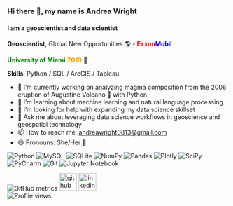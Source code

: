 ### Hi there 👋, my name is Andrea Wright
#### I am a **geoscientist** and **data scientist**
**Geoscientist**, Global New Opportunities 🌎 - <span style="color:red">**Exxon**</span><span style="color:blue">**Mobil**</span>

<span style="color:green">**University of Miami**</span><span style="color:orange"> **2019**</span> 🙌

**Skills**: Python /  SQL / ArcGIS / Tableau

- 🔭 I’m currently working on analyzing magma composition from the 2006 eruption of Augustine Volcano 🌋 with Python 
- 🌱 I’m learning about machine learning and natural language processing 
- 🤔 I’m looking for help with expanding my data science skillset 
- 💬 Ask me about leveraging data science workflows in geoscience and geospatial technology 
- 📫 How to reach me: andreawright0813@gmail.com 
- 😄 Pronouns: She/Her 🌈

![Python](https://img.shields.io/badge/python-3670A0?style=for-the-badge&logo=python&logoColor=ffdd54)
![MySQL](https://img.shields.io/badge/mysql-%2300f.svg?style=for-the-badge&logo=mysql&logoColor=white)
![SQLite](https://img.shields.io/badge/sqlite-%2307405e.svg?style=for-the-badge&logo=sqlite&logoColor=white)
![NumPy](https://img.shields.io/badge/numpy-%23013243.svg?style=for-the-badge&logo=numpy&logoColor=white)
![Pandas](https://img.shields.io/badge/pandas-%23150458.svg?style=for-the-badge&logo=pandas&logoColor=white)
![Plotly](https://img.shields.io/badge/Plotly-%233F4F75.svg?style=for-the-badge&logo=plotly&logoColor=white)
![SciPy](https://img.shields.io/badge/SciPy-%230C55A5.svg?style=for-the-badge&logo=scipy&logoColor=%white)
![PyCharm](https://img.shields.io/badge/pycharm-143?style=for-the-badge&logo=pycharm&logoColor=black&color=black&labelColor=green)
![Git](https://img.shields.io/badge/git-%23F05033.svg?style=for-the-badge&logo=git&logoColor=white)
![Jupyter Notebook](https://img.shields.io/badge/jupyter-%23FA0F00.svg?style=for-the-badge&logo=jupyter&logoColor=white)

![GitHub metrics](https://metrics.lecoq.io/awright813)
[<img src='https://cdn.jsdelivr.net/npm/simple-icons@3.0.1/icons/github.svg' alt='github' height='40'>](https://github.com/awright813)  [<img src='https://cdn.jsdelivr.net/npm/simple-icons@3.0.1/icons/linkedin.svg' alt='linkedin' height='40'>](https://www.linkedin.com/in/andrea-wright8/)\
![Profile views](https://gpvc.arturio.dev/awright813)
